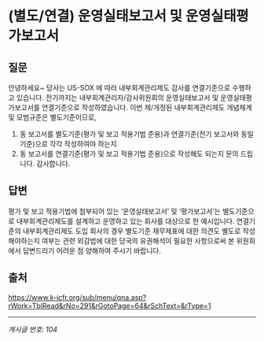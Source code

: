 # (별도/연결) 운영실태보고서 및 운영실태평가보고서

## 질문
안녕하세요~
당사는 US-SOX 에 따라 내부회계관리제도 감사를 연결기준으로 수행하고 있습니다.
전기까지는 내부회계관리자/감사위원회의 운영실태보고서 및 운영실태평가보고서를 연결기준으로 작성하였습니다.
이번 제/개정된 내부회계관리제도 개념체계 및 모범규준은 별도기준이므로,
1. 동 보고서를 별도기준(평가 및 보고 적용기법 준용)과 연결기준(전기 보고서와 동일기준)으로 각각 작성하여야 하는지
2. 동 보고서를 연결기준(평가 및 보고 적용기법 준용)으로 작성해도 되는지 문의 드립니다.
감사합니다.

## 답변
평가 및 보고 적용기법에 첨부되어 있는 ‘운영실태보고서’ 및 ‘평가보고서’는 별도기준으로 내부회계관리제도를 설계하고 운영하고 있는 회사를 대상으로 한 예시입니다.
연결기준의 내부회계관리제도 도입 회사의 경우 별도기준 재무제표에 대한 의견도 별도로 작성해야하는지 여부는 관련 외감법에 대한 당국의 유권해석이 필요한 사항으로써 본 위원회에서 답변드리기 어려운 점 양해하여 주시기 바랍니다.

## 출처
https://www.k-icfr.org/sub/menu/qna.asp?rWork=TblRead&rNo=291&rGotoPage=64&rSchText=&rType=1

---
*게시글 번호: 104*
